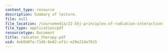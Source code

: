 ```yaml
---
content_type: resource
description: Summary of lecture.
file: null
file_location: /coursemedia/22-55j-principles-of-radiation-interactions-fall-2004/4eb5b07a71d60e82af1ce29e214a7815_radiaton_therapy.pdf
file_type: application/pdf
resourcetype: Document
title: radiaton_therapy.pdf
uid: 4eb5b07a-71d6-0e82-af1c-e29e214a7815
---
```

